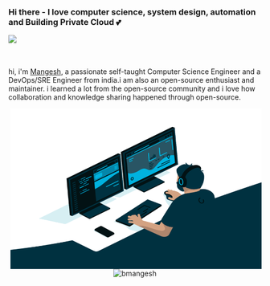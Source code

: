 ### Hi there - I love computer science, system design, automation and Building Private Cloud 💕


![](https://visitor-badge.glitch.me/badge?page_id=bmangesh)

<br />

hi, i'm [Mangesh](bmangesh840371045.wordpress.com/), a passionate self-taught Computer Science Engineer and a DevOps/SRE Engineer from india.i am also an open-source enthusiast and maintainer. i learned a lot from the open-source community and i love how collaboration and knowledge sharing happened through open-source.


<img align="right" alt="GIF" src="https://github.com/bmangesh/bmangesh/blob/main/code.gif?raw=true" width="500" height="320" />


  

<p align="center"> <img src="https://github-readme-stats.vercel.app/api?username=bmangesh&show_icons=true&theme=gotham" alt="bmangesh" />




